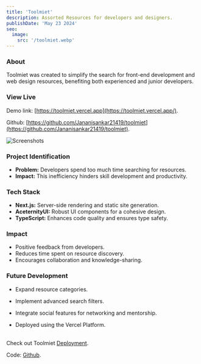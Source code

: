 ```yaml
---
title: 'Toolmiet'
description: Assorted Resources for developers and designers.
publishDate: 'May 23 2024'
seo:
  image:
    src: '/toolmiet.webp'
---
```


### About

Toolmiet was created to simplify the search for front-end development and web design resources, benefiting both experienced and junior developers.
 
### View Live

Demo link:
[https://toolmiet.vercel.app](https://toolmiet.vercel.app/).

Github:
[https://github.com/Jananisankar21419/toolmiet](https://github.com/Jananisankar21419/toolmiet).

![Screenshots](/toolmiet.webp)

### Project Identification

- **Problem:** Developers spend too much time searching for resources.
- **Impact:** This inefficiency hinders skill development and productivity.


### Tech Stack

- **Next.js:** Server-side rendering and static site generation.
- **AceternityUI:** Robust UI components for a cohesive design.
- **TypeScript:** Enhances code quality and ensures type safety.

### Impact

- Positive feedback from developers.
- Reduces time spent on resource discovery.
- Encourages collaboration and knowledge-sharing.

### Future Development

- Expand resource categories.
- Implement advanced search filters.
- Integrate social features for networking and mentorship.


- Deployed using the Vercel Platform.

 <br>Check out Toolmiet [Deployment](https://toolmiet.vercel.app/).

Code:  [Github](https://github.com/Jananisankar21419/toolmiet).
